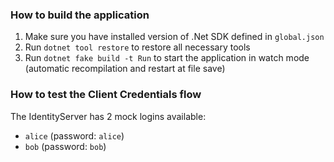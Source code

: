 ### How to build the application

1. Make sure you have installed version of .Net SDK defined in `global.json`
2. Run `dotnet tool restore` to restore all necessary tools
3. Run `dotnet fake build -t Run` to start the application in watch mode (automatic recompilation and restart at file save)

### How to test the Client Credentials flow

The IdentityServer has 2 mock logins available:
- `alice` (password: `alice`)
- `bob` (password: `bob`)